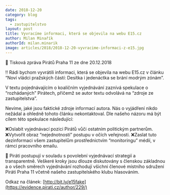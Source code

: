 ```yaml
---
date: 2018-12-20
category: blog
tags:
  - zastupitelstvo
layout: post
title: Vyvracíme informaci, která se objevila na webu E15.cz 
author: Milan Minařík
authorId: milan.minarik
image: articles/2018/2018-12-20-vyvracime-informaci-z-e15.jpg
---
```


📣 Tisková zpráva Pirátů Praha 11 ze dne 20.12.2018

‼️ Rádi bychom vyvrátili informaci, která se objevila na webu E15.cz v článku “Noví vládci pražských částí: Desítka i jedenáctka se brání modrým zónám”.

V textu pojednávajícím o koaličním vyjednávání zaznívá spekulace o “rozhádaných” Pirátech, přičemž se autor textu odvolává na “zdroje ze zastupitelstva”.

Nevíme, jaké jsou faktické zdroje informací autora. Nás o vyjádření nikdo nežádal a ohledně tohoto článku nekontaktoval. Dle našeho názoru má být cílem této spekulace následující:

❌Oslabit vyjednávací pozici Pirátů vůči ostatním politickým partnerům.
❌Vytvořit obraz “nejednotnosti” postupu v očích veřejnosti.
❌Zaslat tuto dezinformaci všem zastupitelům prostřednictvím “monitoringu” médií, v rámci pracovního emailu.

🏴 Piráti postupují v souladu s povolební vyjednávací strategií a transparentně. Veškeré kroky jsou dlouze diskutovány s členskou základnou a o všech směrech vyjednávání rozhodují všichni členové místního sdružení Piráti Praha 11 včetně našeho zastupitelského klubu hlasováním.

Odkaz na článek: [http://bit.ly/e15fake](https://evidence.pirati.cz/author/229/)
